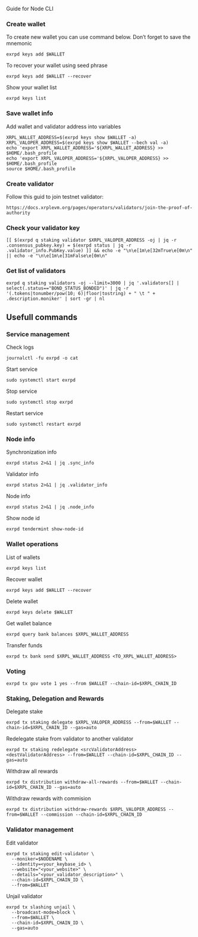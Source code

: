 Guide for Node CLI

### Create wallet
To create new wallet you can use command below. Don’t forget to save the mnemonic
```
exrpd keys add $WALLET
```

To recover your wallet using seed phrase
```
exrpd keys add $WALLET --recover
```

Show your wallet list
```
exrpd keys list
```

### Save wallet info
Add wallet and validator address into variables 
```
XRPL_WALLET_ADDRESS=$(exrpd keys show $WALLET -a)
XRPL_VALOPER_ADDRESS=$(exrpd keys show $WALLET --bech val -a)
echo 'export XRPL_WALLET_ADDRESS='${XRPL_WALLET_ADDRESS} >> $HOME/.bash_profile
echo 'export XRPL_VALOPER_ADDRESS='${XRPL_VALOPER_ADDRESS} >> $HOME/.bash_profile
source $HOME/.bash_profile
```

### Create validator

Follow this guid to join testnet validator:
```
https://docs.xrplevm.org/pages/operators/validators/join-the-proof-of-authority
```


### Check your validator key
```
[[ $(exrpd q staking validator $XRPL_VALOPER_ADDRESS -oj | jq -r .consensus_pubkey.key) = $(exrpd status | jq -r .validator_info.PubKey.value) ]] && echo -e "\n\e[1m\e[32mTrue\e[0m\n" || echo -e "\n\e[1m\e[31mFalse\e[0m\n"
```

### Get list of validators
```
exrpd q staking validators -oj --limit=3000 | jq '.validators[] | select(.status=="BOND_STATUS_BONDED")' | jq -r '(.tokens|tonumber/pow(10; 6)|floor|tostring) + " \t " + .description.moniker' | sort -gr | nl
```

## Usefull commands
### Service management
Check logs
```
journalctl -fu exrpd -o cat
```

Start service
```
sudo systemctl start exrpd
```

Stop service
```
sudo systemctl stop exrpd
```

Restart service
```
sudo systemctl restart exrpd
```

### Node info
Synchronization info
```
exrpd status 2>&1 | jq .sync_info
```

Validator info
```
exrpd status 2>&1 | jq .validator_info
```

Node info
```
exrpd status 2>&1 | jq .node_info
```

Show node id
```
exrpd tendermint show-node-id
```

### Wallet operations
List of wallets
```
exrpd keys list
```

Recover wallet
```
exrpd keys add $WALLET --recover
```

Delete wallet
```
exrpd keys delete $WALLET
```

Get wallet balance
```
exrpd query bank balances $XRPL_WALLET_ADDRESS
```

Transfer funds
```
exrpd tx bank send $XRPL_WALLET_ADDRESS <TO_XRPL_WALLET_ADDRESS>
```

### Voting
```
exrpd tx gov vote 1 yes --from $WALLET --chain-id=$XRPL_CHAIN_ID
```

### Staking, Delegation and Rewards
Delegate stake
```
exrpd tx staking delegate $XRPL_VALOPER_ADDRESS --from=$WALLET --chain-id=$XRPL_CHAIN_ID --gas=auto
```

Redelegate stake from validator to another validator
```
exrpd tx staking redelegate <srcValidatorAddress> <destValidatorAddress> --from=$WALLET --chain-id=$XRPL_CHAIN_ID --gas=auto
```

Withdraw all rewards
```
exrpd tx distribution withdraw-all-rewards --from=$WALLET --chain-id=$XRPL_CHAIN_ID --gas=auto
```

Withdraw rewards with commision
```
exrpd tx distribution withdraw-rewards $XRPL_VALOPER_ADDRESS --from=$WALLET --commission --chain-id=$XRPL_CHAIN_ID
```

### Validator management
Edit validator
```
exrpd tx staking edit-validator \
  --moniker=$NODENAME \
  --identity=<your_keybase_id> \
  --website="<your_website>" \
  --details="<your_validator_description>" \
  --chain-id=$XRPL_CHAIN_ID \
  --from=$WALLET
```

Unjail validator
```
exrpd tx slashing unjail \
  --broadcast-mode=block \
  --from=$WALLET \
  --chain-id=$XRPL_CHAIN_ID \
  --gas=auto
```

